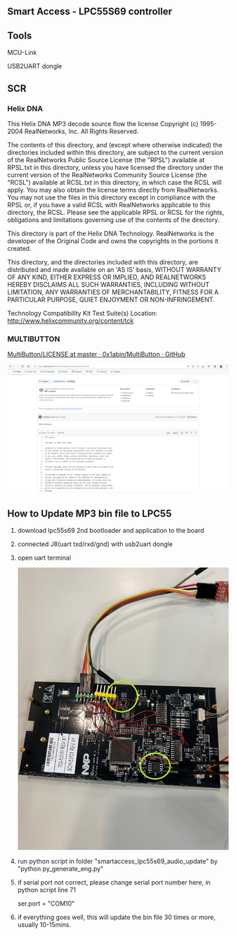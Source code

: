 ## Smart Access - LPC55S69 controller ##



## Tools ##

MCU-Link

USB2UART dongle



## SCR ##


### Helix DNA ###
This Helix DNA MP3 decode source flow the license
 Copyright (c) 1995-2004 RealNetworks, Inc. All Rights Reserved.  
        
 The contents of this directory, and (except where otherwise
 indicated) the directories included within this directory, are
 subject to the current version of the RealNetworks Public Source
 License (the "RPSL") available at RPSL.txt in this directory, unless
 you have licensed the directory under the current version of the
 RealNetworks Community Source License (the "RCSL") available at
 RCSL.txt in this directory, in which case the RCSL will apply. You
 may also obtain the license terms directly from RealNetworks.  You
 may not use the files in this directory except in compliance with the
 RPSL or, if you have a valid RCSL with RealNetworks applicable to
 this directory, the RCSL.  Please see the applicable RPSL or RCSL for
 the rights, obligations and limitations governing use of the contents
 of the directory.

 This directory is part of the Helix DNA Technology. RealNetworks is
 the developer of the Original Code and owns the copyrights in the
 portions it created.

 This directory, and the directories included with this directory, are
 distributed and made available on an 'AS IS' basis, WITHOUT WARRANTY
 OF ANY KIND, EITHER EXPRESS OR IMPLIED, AND REALNETWORKS HEREBY
 DISCLAIMS ALL SUCH WARRANTIES, INCLUDING WITHOUT LIMITATION, ANY
 WARRANTIES OF MERCHANTABILITY, FITNESS FOR A PARTICULAR PURPOSE,
 QUIET ENJOYMENT OR NON-INFRINGEMENT.

 Technology Compatibility Kit Test Suite(s) Location:  
    http://www.helixcommunity.org/content/tck  



### MULTIBUTTON ###

[MultiButton/LICENSE at master · 0x1abin/MultiButton · GitHub](https://github.com/0x1abin/MultiButton/blob/master/LICENSE)

![multibutton license](pictures\LICENSE_MULTIBUTTON.png)



## How to Update MP3 bin file to LPC55

1. download lpc55s69 2nd bootloader and application to the board

2. connected J8(uart txd/rxd/gnd) with usb2uart dongle

3. open uart terminal 

   ![multibutton license](pictures\lpc55_auido_update.jpg)

4. run python script in folder "smartaccess_lpc55s69_audio_update" by "python py_generate_eng.py"

5. if serial port not correct, please change serial port number here, in python script line 71 

   ser.port = "COM10"

6. if everything goes well, this will update the bin file 30 times or more, usually 10-15mins.

